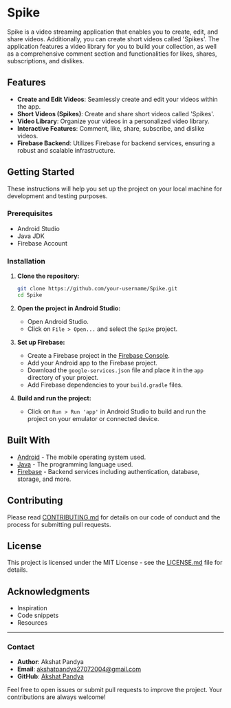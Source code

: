 # Spike

Spike is a video streaming application that enables you to create, edit, and share videos. Additionally, you can create short videos called 'Spikes'. The application features a video library for you to build your collection, as well as a comprehensive comment section and functionalities for likes, shares, subscriptions, and dislikes.

## Features

- **Create and Edit Videos**: Seamlessly create and edit your videos within the app.
- **Short Videos (Spikes)**: Create and share short videos called 'Spikes'.
- **Video Library**: Organize your videos in a personalized video library.
- **Interactive Features**: Comment, like, share, subscribe, and dislike videos.
- **Firebase Backend**: Utilizes Firebase for backend services, ensuring a robust and scalable infrastructure.

## Getting Started

These instructions will help you set up the project on your local machine for development and testing purposes.

### Prerequisites

- Android Studio
- Java JDK
- Firebase Account

### Installation

1. **Clone the repository:**

    ```bash
    git clone https://github.com/your-username/Spike.git
    cd Spike
    ```

2. **Open the project in Android Studio:**

    - Open Android Studio.
    - Click on `File > Open...` and select the `Spike` project.

3. **Set up Firebase:**

    - Create a Firebase project in the [Firebase Console](https://console.firebase.google.com/).
    - Add your Android app to the Firebase project.
    - Download the `google-services.json` file and place it in the `app` directory of your project.
    - Add Firebase dependencies to your `build.gradle` files.

4. **Build and run the project:**

    - Click on `Run > Run 'app'` in Android Studio to build and run the project on your emulator or connected device.

## Built With

- [Android](https://developer.android.com/) - The mobile operating system used.
- [Java](https://www.oracle.com/java/) - The programming language used.
- [Firebase](https://firebase.google.com/) - Backend services including authentication, database, storage, and more.

## Contributing

Please read [CONTRIBUTING.md](CONTRIBUTING.md) for details on our code of conduct and the process for submitting pull requests.

## License

This project is licensed under the MIT License - see the [LICENSE.md](LICENSE.md) file for details.

## Acknowledgments

- Inspiration
- Code snippets
- Resources

---

### Contact

- **Author**: Akshat Pandya
- **Email**: akshatpandya27072004@gmail.com
- **GitHub**: [Akshat Pandya](https://github.com/Akshat-Pandya)

Feel free to open issues or submit pull requests to improve the project. Your contributions are always welcome!

